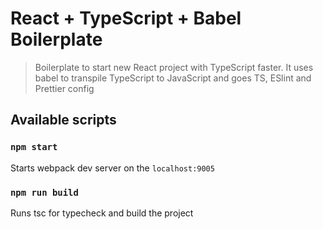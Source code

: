 # React + TypeScript + Babel Boilerplate

> Boilerplate to start new React project with TypeScript faster.
> It uses babel to transpile TypeScript to JavaScript
> and goes TS, ESlint and Prettier config

## Available scripts

### `npm start`

Starts webpack dev server on the `localhost:9005`

### `npm run build`

Runs tsc for typecheck and build the project
